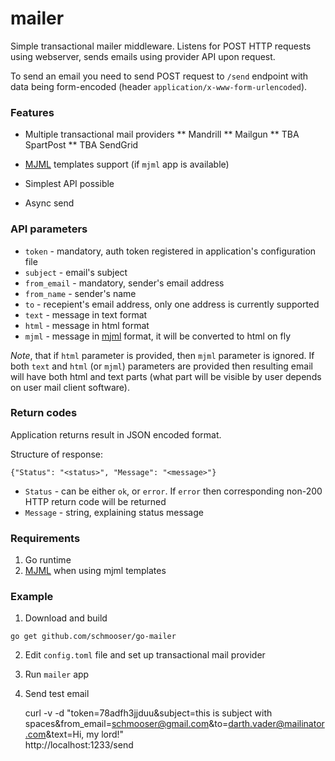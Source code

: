 # mailer

Simple transactional mailer middleware. Listens for POST HTTP requests using
webserver, sends emails using provider API upon request.

To send an email you need to send POST request to `/send` endpoint with data
being form-encoded (header `application/x-www-form-urlencoded`).

### Features

* Multiple transactional mail providers
** Mandrill
** Mailgun
** TBA SpartPost
** TBA SendGrid

* [MJML] templates support (if `mjml` app is available)

* Simplest API possible

* Async send


### API parameters

* `token` - mandatory, auth token registered in application's configuration file
* `subject` - email's subject
* `from_email` - mandatory, sender's email address
* `from_name` - sender's name
* `to` - recepient's email address, only one address is currently supported
* `text` - message in text format
* `html` - message in html format
* `mjml` - message in [mjml](http://mjml.io) format, it will be converted to html on fly

*Note*, that if `html` parameter is provided, then `mjml` parameter is ignored.
If both `text` and `html` (or `mjml`) parameters are provided then resulting
email will have both html and text parts (what part will be visible by user
depends on user mail client software).


### Return codes

Application returns result in JSON encoded format.

Structure of response:

    {"Status": "<status>", "Message": "<message>"}

* `Status` - can be either `ok`, or `error`. If `error` then corresponding
  non-200 HTTP return code will be returned
* `Message` - string, explaining status message


### Requirements

1. Go runtime
2. [MJML] when using mjml templates

### Example

1. Download and build

`go get github.com/schmooser/go-mailer`

2. Edit `config.toml` file and set up transactional mail provider

3. Run `mailer` app

4. Send test email

    curl -v -d "token=78adfh3jjduu&subject=this is subject with spaces&from_email=schmooser@gmail.com&to=darth.vader@mailinator.com&text=Hi, my lord!" \
    http://localhost:1233/send


[MJML]: http://mjml.io
